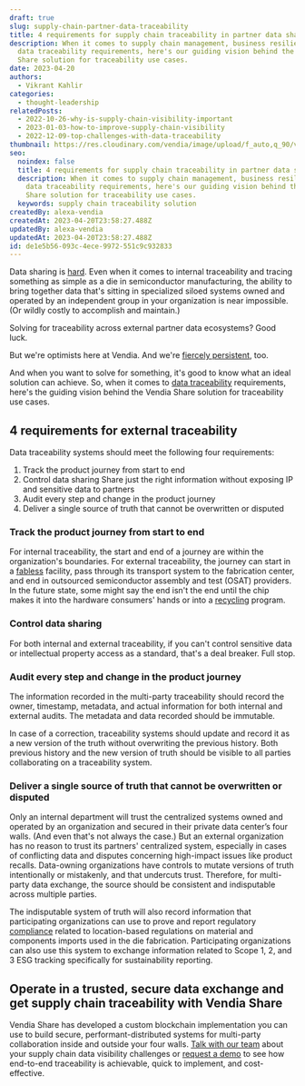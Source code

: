 ```yaml
---
draft: true
slug: supply-chain-partner-data-traceability
title: 4 requirements for supply chain traceability in partner data sharing
description: When it comes to supply chain management, business resiliency, and
  data traceability requirements, here's our guiding vision behind the Vendia
  Share solution for traceability use cases.
date: 2023-04-20
authors:
  - Vikrant Kahlir
categories:
  - thought-leadership
relatedPosts:
  - 2022-10-26-why-is-supply-chain-visibility-important
  - 2023-01-03-how-to-improve-supply-chain-visibility
  - 2022-12-09-top-challenges-with-data-traceability
thumbnail: https://res.cloudinary.com/vendia/image/upload/f_auto,q_90/v1680543252/Website/Iso/a_gy5wja.png
seo:
  noindex: false
  title: 4 requirements for supply chain traceability in partner data sharing
  description: When it comes to supply chain management, business resiliency, and
    data traceability requirements, here's our guiding vision behind the Vendia
    Share solution for traceability use cases.
  keywords: supply chain traceability solution
createdBy: alexa-vendia
createdAt: 2023-04-20T23:58:27.488Z
updatedBy: alexa-vendia
updatedAt: 2023-04-20T23:58:27.488Z
id: de1e5b56-093c-4ece-9972-551c9c932833
---
```


Data sharing is [hard](https://www.mckinsey.com/capabilities/operations/our-insights/future-proofing-the-supply-chain). Even when it comes to internal traceability and tracing something as simple as a die in semiconductor manufacturing, the ability to bring together data that's sitting in specialized siloed systems owned and operated by an independent group in your organization is near impossible. (Or wildly costly to accomplish and maintain.)

Solving for traceability across external partner data ecosystems? Good luck.

But we're optimists here at Vendia. And we're [fiercely persistent](https://www.vendia.com/blog/kind-is-strong), too.

And when you want to solve for something, it's good to know what an ideal solution can achieve. So, when it comes to [data traceability](https://www.vendia.com/blog/build-a-modern-secure-data-exchange-for-semiconductor-traceability-with-vendia) requirements, here's the guiding vision behind the Vendia Share solution for traceability use cases.

## 4 requirements for external traceability

Data traceability systems should meet the following four requirements:

1. Track the product journey from start to end
2. Control data sharing Share just the right information without exposing IP and sensitive data to partners
3. Audit every step and change in the product journey
4. Deliver a single source of truth that cannot be overwritten or disputed

### Track the product journey from start to end

For internal traceability, the start and end of a journey are within the organization's boundaries. For external traceability, the journey can start in a [fabless](https://www.bloomberg.com/news/features/2021-01-25/the-world-is-dangerously-dependent-on-taiwan-for-semiconductors) facility, pass through its transport system to the fabrication center, and end in outsourced semiconductor assembly and test (OSAT) providers. In the future state, some might say the end isn't the end until the chip makes it into the hardware consumers' hands or into a [recycling](https://tlo.mit.edu/technologies/recycling-compound-semiconductor-photovoltaics-means-ambipolar-electrolysis) program.

### Control data sharing 

For both internal and external traceability, if you can't control sensitive data or intellectual property access as a standard, that's a deal breaker. Full stop.

### Audit every step and change in the product journey

The information recorded in the multi-party traceability should record the owner, timestamp, metadata, and actual information for both internal and external audits. The metadata and data recorded should be immutable. 

In case of a correction, traceability systems should update and record it as a new version of the truth without overwriting the previous history. Both previous history and the new version of truth should be visible to all parties collaborating on a traceability system.

### Deliver a single source of truth that cannot be overwritten or disputed

Only an internal department will trust the centralized systems owned and operated by an organization and secured in their private data center’s four walls. (And even that's not always the case.) But an external organization has no reason to trust its partners' centralized system, especially in cases of conflicting data and disputes concerning high-impact issues like product recalls. Data-owning organizations have controls to mutate versions of truth intentionally or mistakenly, and that undercuts trust. Therefore, for multi-party data exchange, the source should be consistent and indisputable across multiple parties.

The indisputable system of truth will also record information that participating organizations can use to prove and report regulatory [compliance](https://www.vendia.com/use-case/compliance) related to location-based regulations on material and components imports used in the die fabrication. Participating organizations can also use this system to exchange information related to Scope 1, 2, and 3 ESG tracking specifically for sustainability reporting.



## Operate in a trusted, secure data exchange and get supply chain traceability with Vendia Share

Vendia Share has developed a custom blockchain implementation you can use to build secure, performant-distributed systems for multi-party collaboration inside and outside your four walls. [Talk with our team](https://www.vendia.com/contact-us) about your supply chain data visibility challenges or [request a demo](https://meetings.hubspot.com/aashish3/15-minute-demo-of-vendia-share) to see how end-to-end traceability is achievable, quick to implement, and cost-effective.